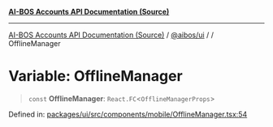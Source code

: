 [**AI-BOS Accounts API Documentation (Source)**](../../../README.md)

***

[AI-BOS Accounts API Documentation (Source)](../../../README.md) / [@aibos/ui](../README.md) / [](../README.md) / OfflineManager

# Variable: OfflineManager

> `const` **OfflineManager**: `React.FC`\<`OfflineManagerProps`\>

Defined in: [packages/ui/src/components/mobile/OfflineManager.tsx:54](https://github.com/pohlai88/accounts/blob/48103fb36d28b2b9bfb33472b6de2f719773cde9/packages/ui/src/components/mobile/OfflineManager.tsx#L54)
